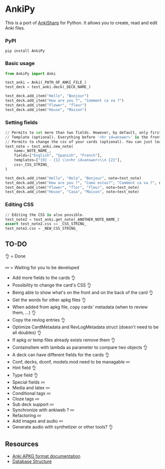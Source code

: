 # AnkiPy

This is a port of [AnkiSharp](https://github.com/AnkiTools/AnkiSharp) for Python. It allows you to create, read and edit Anki files.

### PyPI

```
pip install AnkiPy
```

### Basic usage

``` python
from AnkiPy import Anki

test_anki = Anki(_PATH_OF_ANKI_FILE_)
test_deck = test_anki.deck(_DECK_NAME_)

test_deck.add_item("Hello", "Bonjour")
test_deck.add_item("How are you ?", "Comment ca va ?")
test_deck.add_item("Flower", "fleur")
test_deck.add_item("House", "Maison")
```

### Setting fields

``` python
// Permits to set more than two fields. However, by default, only first two fields are used.
// Template (optional). Everything before '<hr id=answer>' is the front of the card, everything after is the behind.
// Permits to change the css of your cards (optional). You can just leave this out, it will use the default CSS.
test_note = test_anki.new_note(
    name=_NOTE_NAME_,
    fields=["English", "Spanish", "French"],
    templates=["{0} - {1} \\n<hr id=answer>\\n {2}"],
    css=_CSS_STRING_
)

test_deck.add_item("Hello", "Hola", "Bonjour", note=test_note)
test_deck.add_item("How are you ?", "Como estas?", "Comment ca va ?", note=test_note)
test_deck.add_item("Flower", "flor", "fleur", note=test_note)
test_deck.add_item("House", "Casa", "Maison", note=test_note)
```

### Editing CSS

``` python
// Editing the CSS is also possible.
test_note2 = test_anki.get_note(_ANOTHER_NOTE_NAME_)
assert test_note2.css == _CSS_STRING_
test_note2.css = _NEW_CSS_STRING_
```

## TO-DO

:ok_hand: = Done

:zzz: = Waiting for you to be developed

- Add more fields to the cards :ok_hand:
- Possibility to change the card's CSS :ok_hand:
- Being able to show what's on the front and on the back of the card :ok_hand:
- Get the words for other apkg files :ok_hand:
- When added from apkg file, copy cards' metadata (when to review them, ...) :ok_hand:
- Copy the revlog entries :ok_hand:
- Optimize CardMetadata and RevLogMetadata struct (doesn't need to be all doubles) :ok_hand:
- If apkg or temp files already exists remove them :ok_hand:
- ContainsItem with lambda as parameter to compare two objects :ok_hand:
- A deck can have different fields for the cards :ok_hand:
- Conf, decks, dconf, models.mod need to be managable :zzz:
- Hint field :ok_hand:
- Type field :ok_hand:
- Special fields :zzz:
- Media and latex :zzz:
- Conditional tags :zzz:
- Cloze tags :zzz:
- Sub deck support :zzz:
- Synchronize with ankiweb ? :zzz:
- Refactoring :zzz:
- Add images and audio :zzz:
- Generate audio with synthetizer or other tools? :ok_hand:

## Resources

- [Anki APKG format documentation](http://decks.wikia.com/wiki/Anki_APKG_format_documentation)
- [Database Structure](https://github.com/ankidroid/Anki-Android/wiki/Database-Structure)